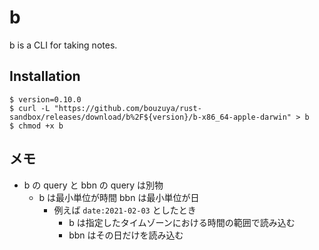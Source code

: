 # b

b is a CLI for taking notes.

## Installation

```console
$ version=0.10.0
$ curl -L "https://github.com/bouzuya/rust-sandbox/releases/download/b%2F${version}/b-x86_64-apple-darwin" > b
$ chmod +x b
```

## メモ

- b の query と bbn の query は別物
  - b は最小単位が時間 bbn は最小単位が日
    - 例えば `date:2021-02-03` としたとき
      - b は指定したタイムゾーンにおける時間の範囲で読み込む
      - bbn はその日だけを読み込む
